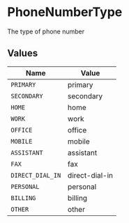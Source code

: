# PhoneNumberType

The type of phone number


## Values

| Name             | Value            |
| ---------------- | ---------------- |
| `PRIMARY`        | primary          |
| `SECONDARY`      | secondary        |
| `HOME`           | home             |
| `WORK`           | work             |
| `OFFICE`         | office           |
| `MOBILE`         | mobile           |
| `ASSISTANT`      | assistant        |
| `FAX`            | fax              |
| `DIRECT_DIAL_IN` | direct-dial-in   |
| `PERSONAL`       | personal         |
| `BILLING`        | billing          |
| `OTHER`          | other            |